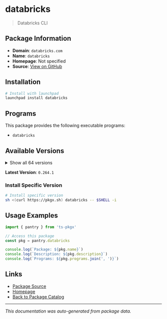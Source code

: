 # databricks

> Databricks CLI

## Package Information

- **Domain**: `databricks.com`
- **Name**: `databricks`
- **Homepage**: Not specified
- **Source**: [View on GitHub](https://github.com/pkgxdev/pantry/tree/main/projects/databricks.com/package.yml)

## Installation

```bash
# Install with launchpad
launchpad install databricks
```

## Programs

This package provides the following executable programs:

- `databricks`

## Available Versions

<details>
<summary>Show all 64 versions</summary>

- `0.264.1`, `0.264.0`, `0.263.0`, `0.262.0`, `0.261.0`
- `0.260.0`, `0.259.0`, `0.258.0`, `0.257.0`, `0.256.0`
- `0.255.0`, `0.254.0`, `0.253.0`, `0.252.0`, `0.251.0`
- `0.250.0`, `0.249.0`, `0.248.0`, `0.247.1`, `0.247.0`
- `0.246.0`, `0.245.0`, `0.244.0`, `0.243.0`, `0.242.0`
- `0.241.2`, `0.241.1`, `0.241.0`, `0.240.0`, `0.239.1`
- `0.239.0`, `0.238.0`, `0.237.0`, `0.236.0`, `0.235.0`
- `0.234.0`, `0.233.0`, `0.232.1`, `0.232.0`, `0.231.0`
- `0.230.0`, `0.229.0`, `0.228.1`, `0.228.0`, `0.227.1`
- `0.227.0`, `0.226.0`, `0.225.0`, `0.224.1`, `0.224.0`
- `0.223.2`, `0.223.1`, `0.223.0`, `0.222.0`, `0.221.1`
- `0.221.0`, `0.220.0`, `0.219.0`, `0.218.1`, `0.218.0`
- `0.217.1`, `0.217.0`, `0.216.0`, `0.215.0`

</details>

**Latest Version**: `0.264.1`

### Install Specific Version

```bash
# Install specific version
sh <(curl https://pkgx.sh) databricks -- $SHELL -i
```

## Usage Examples

```typescript
import { pantry } from 'ts-pkgx'

// Access this package
const pkg = pantry.databricks

console.log(`Package: ${pkg.name}`)
console.log(`Description: ${pkg.description}`)
console.log(`Programs: ${pkg.programs.join(', ')}`)
```

## Links

- [Package Source](https://github.com/pkgxdev/pantry/tree/main/projects/databricks.com/package.yml)
- [Homepage](#)
- [Back to Package Catalog](../../package-catalog.md)

---

*This documentation was auto-generated from package data.*
